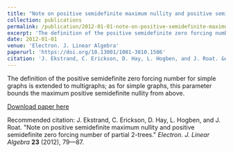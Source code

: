 ```yaml
---
title: "Note on positive semidefinite maximum nullity and positive semidefinite zero forcing number of partial 2-trees"
collection: publications
permalink: /publication/2012-01-01-note-on-positive-semidefinite-maximum-nullity-and-positive-semidefinite-zero-forcing-number-of-partial-2-trees
excerpt: 'The definition of the positive semidefinite zero forcing number for simple graphs is extended to multigraphs; as for simple graphs, this parameter bounds the maximum positive semidefinite nullity from above.'
date: 2012-01-01
venue: 'Electron. J. Linear Algebra'
paperurl: 'https://doi.org/10.13001/1081-3810.1506'
citation: 'J. Ekstrand, C. Erickson, D. Hay, L. Hogben, and J. Roat. &quot;Note on positive semidefinite maximum nullity and positive semidefinite zero forcing number of partial 2-trees.&quot; <i>Electron. J. Linear Algebra</i> <b>23</b> (2012), 79—87.'
---
```

The definition of the positive semidefinite zero forcing number for simple graphs is extended to multigraphs; as for simple graphs, this parameter bounds the maximum positive semidefinite nullity from above.

[Download paper here](https://doi.org/10.13001/1081-3810.1506)

Recommended citation: J. Ekstrand, C. Erickson, D. Hay, L. Hogben, and J. Roat. "Note on positive semidefinite maximum nullity and positive semidefinite zero forcing number of partial 2-trees." <i>Electron. J. Linear Algebra</i> <b>23</b> (2012), 79—87.